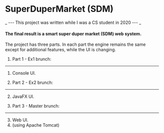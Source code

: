 # SuperDuperMarket (SDM)

_ --- This project was written while I was a CS student in 2020 --- _


#### The final result is a smart super duper market (SDM) web system.

The project has three parts.
In each part the engine remains the same except for additional features, while the UI is changing.

1. Part 1 - Ex1 brunch:
-----------------------
  1. Console UI.

2. Part 2 - Ex2 brunch:
-----------------------
  2. JavaFX UI.

3. Part 3 - Master brunch:
--------------------------
  3. Web UI.
  3. (using Apache Tomcat) 
